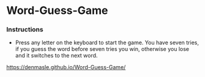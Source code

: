 # Word-Guess-Game

### Instructions

* Press any letter on the keyboard to start the game. You have seven tries, if you guess the word before seven tries
you win, otherwise you lose and it switches to the next word.

https://denmasle.github.io/Word-Guess-Game/
